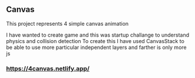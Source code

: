 ## Canvas

This project represents 4 simple canvas animation

I have wanted to create game and this was startup challange to understand physics and collision detection
To create this I have used CanvasStack to be able to use more particular independent layers and farther is only more js 

### https://4canvas.netlify.app/
